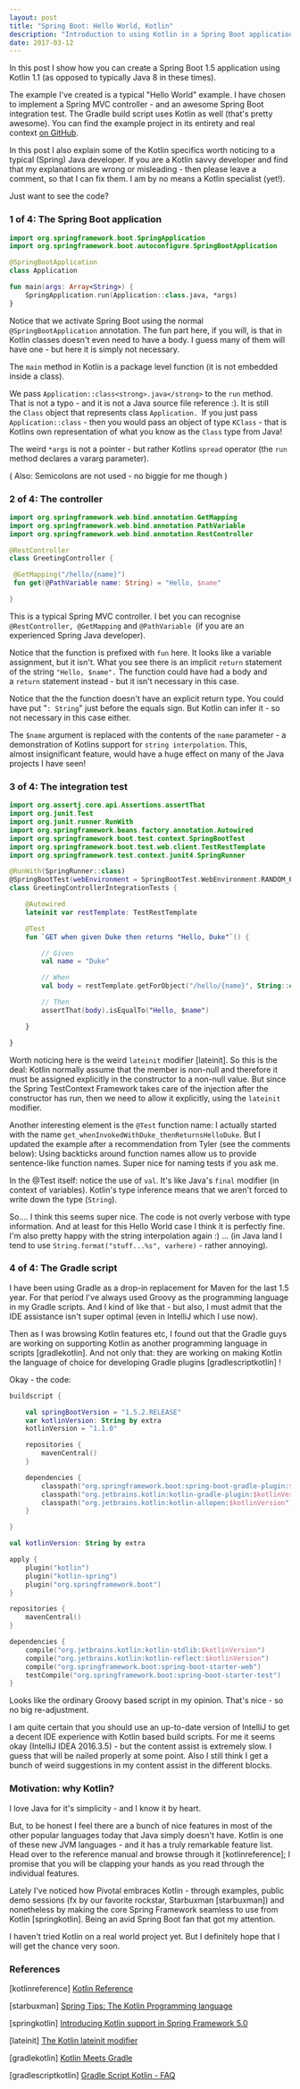 ```yaml
---
layout: post
title: "Spring Boot: Hello World, Kotlin"
description: "Introduction to using Kotlin in a Spring Boot application"
date: 2017-03-12
---
```


In this post I show how you can create a Spring Boot 1.5 application using Kotlin 1.1 (as opposed to typically Java 8 in these times).

The example I've created is a typical "Hello World" example. I have chosen to implement a Spring MVC controller - and an awesome Spring Boot integration test. The Gradle build script uses Kotlin as well (that's pretty awesome). You can find the example project in its entirety and real context <a href="https://github.com/nickymoelholm/smallexamples/tree/master/springboot-kotlin-helloworld" target="_blank">on GitHub</a>.

In this post I also explain some of the Kotlin specifics worth noticing to a typical (Spring) Java developer. If you are a Kotlin savvy developer and find that my explanations are wrong or misleading - then please leave a comment, so that I can fix them. I am by no means a Kotlin specialist (yet!).

Just want to see the code?

### 1 of 4: The Spring Boot application

```kotlin
import org.springframework.boot.SpringApplication
import org.springframework.boot.autoconfigure.SpringBootApplication

@SpringBootApplication
class Application

fun main(args: Array<String>) {
    SpringApplication.run(Application::class.java, *args)
}
```

Notice that we activate Spring Boot using the normal `@SpringBootApplication` annotation. The fun part here, if you will, is that in Kotlin classes doesn't even need to have a body. I guess many of them will have one - but here it is simply not necessary.

The `main` method in Kotlin is a package level function (it is not embedded inside a class).

We pass `Application::class<strong>.java</strong>` to the `run` method. That is not a typo - and it is not a Java source file reference :). It is still the `Class` object that represents class `Application. `If you just pass `Application::class` - then you would pass an object of type `KClass` - that is Kotlins own representation of what you know as the `Class` type from Java!

The weird `*args` is not a pointer - but rather Kotlins `spread` operator (the `run` method declares a vararg parameter).

( Also: Semicolons are not used - no biggie for me though )

### 2 of 4: The controller

```kotlin
import org.springframework.web.bind.annotation.GetMapping
import org.springframework.web.bind.annotation.PathVariable
import org.springframework.web.bind.annotation.RestController

@RestController
class GreetingController {

 @GetMapping("/hello/{name}")
 fun get(@PathVariable name: String) = "Hello, $name"

}
```

This is a typical Spring MVC controller. I bet you can recognise `@RestController, @GetMapping` and `@PathVariable `(if you are an experienced Spring Java developer).

Notice that the function is prefixed with `fun` here. It looks like a variable assignment, but it isn't. What you see there is an implicit `return` statement of the string `"Hello, $name".` The function could have had a body and a `return` statement instead - but it isn't necessary in this case.

Notice that the the function doesn't have an explicit return type. You could have put "`: String`" just before the equals sign. But Kotlin can infer it - so not necessary in this case either.

The `$name` argument is replaced with the contents of the `name` parameter - a demonstration of Kotlins support for `string interpolation`. This, almost insignificant feature, would have a huge effect on many of the Java projects I have seen!

### 3 of 4: The integration test

```kotlin
import org.assertj.core.api.Assertions.assertThat
import org.junit.Test
import org.junit.runner.RunWith
import org.springframework.beans.factory.annotation.Autowired
import org.springframework.boot.test.context.SpringBootTest
import org.springframework.boot.test.web.client.TestRestTemplate
import org.springframework.test.context.junit4.SpringRunner

@RunWith(SpringRunner::class)
@SpringBootTest(webEnvironment = SpringBootTest.WebEnvironment.RANDOM_PORT)
class GreetingControllerIntegrationTests {

    @Autowired
    lateinit var restTemplate: TestRestTemplate

    @Test
    fun `GET when given Duke then returns "Hello, Duke"`() {

        // Given
        val name = "Duke"

        // When
        val body = restTemplate.getForObject("/hello/{name}", String::class.java, name)

        // Then
        assertThat(body).isEqualTo("Hello, $name")

    }

}
```

Worth noticing here is the weird `lateinit` modifier [lateinit]. So this is the deal: Kotlin normally assume that the member is non-null and therefore it must be assigned explicitly in the constructor to a non-null value. But since the Spring TestContext Framework takes care of the injection after the constructor has run, then we need to allow it explicitly, using the `lateinit` modifier.

Another interesting element is the `@Test` function name: I actually started with the name `get_whenInvokedWithDuke_thenReturnsHelloDuke`. But I updated the example after a recommendation from Tyler (see the comments below): Using backticks around function names allow us to provide sentence-like function names. Super nice for naming tests if you ask me.

In the @Test itself: notice the use of `val`. It's like Java's `final` modifier (in context of variables). Kotlin's type inference means that we aren't forced to write down the type (`String`).

So.... I think this seems super nice. The code is not overly verbose with type information. And at least for this Hello World case I think it is perfectly fine. I'm also pretty happy with the string interpolation again :) ... (in Java land I tend to use `String.format("stuff...%s", varhere)` - rather annoying).

### 4 of 4: The Gradle script
I have been using Gradle as a drop-in replacement for Maven for the last 1.5 year. For that period I've always used Groovy as the programming language in my Gradle scripts. And I kind of like that - but also, I must admit that the IDE assistance isn't super optimal (even in IntelliJ which I use now).

Then as I was browsing Kotlin features etc, I found out that the Gradle guys are working on supporting Kotlin as another programming language in scripts [gradlekotlin]. And not only that: they are working on making Kotlin the language of choice for developing Gradle plugins [gradlescriptkotlin] !

Okay - the code:

```kotlin
buildscript {

    val springBootVersion = "1.5.2.RELEASE"
    var kotlinVersion: String by extra
    kotlinVersion = "1.1.0"

    repositories {
        mavenCentral()
    }

    dependencies {
        classpath("org.springframework.boot:spring-boot-gradle-plugin:$springBootVersion")
        classpath("org.jetbrains.kotlin:kotlin-gradle-plugin:$kotlinVersion")
        classpath("org.jetbrains.kotlin:kotlin-allopen:$kotlinVersion")
    }

}

val kotlinVersion: String by extra

apply {
    plugin("kotlin")
    plugin("kotlin-spring")
    plugin("org.springframework.boot")
}

repositories {
    mavenCentral()
}

dependencies {
    compile("org.jetbrains.kotlin:kotlin-stdlib:$kotlinVersion")
    compile("org.jetbrains.kotlin:kotlin-reflect:$kotlinVersion")
    compile("org.springframework.boot:spring-boot-starter-web")
    testCompile("org.springframework.boot:spring-boot-starter-test")
}
```

Looks like the ordinary Groovy based script in my opinion. That's nice - so no big re-adjustment.

I am quite certain that you should use an up-to-date version of IntelliJ to get a decent IDE experience with Kotlin based build scripts. For me it seems okay (IntelliJ IDEA 2016.3.5) - but the content assist is extremely slow. I guess that will be nailed properly at some point. Also I still think I get a bunch of weird suggestions in my content assist in the different blocks.

### Motivation: why Kotlin?
I love Java for it's simplicity - and I know it by heart.

But, to be honest I feel there are a bunch of nice features in most of the other popular languages today that Java simply doesn't have. Kotlin is one of these new JVM languages - and it has a truly remarkable feature list. Head over to the reference manual and browse through it [kotlinreference]; I promise that you will be clapping your hands as you read through the individual features.

Lately I've noticed how Pivotal embraces Kotlin - through examples, public demo sessions (fx by our favorite rockstar, Starbuxman [starbuxman]) and nonetheless by making the core Spring Framework seamless to use from Kotlin [springkotlin]. Being an avid Spring Boot fan that got my attention.

I haven't tried Kotlin on a real world project yet. But I definitely hope that I will get the chance very soon.  

### References
[kotlinreference] [Kotlin Reference](https://kotlinlang.org/docs/reference/)

[starbuxman] [Spring Tips: The Kotlin Programming language](https://spring.io/blog/2016/10/19/spring-tips-the-kotlin-programming-language)

[springkotlin] [Introducing Kotlin support in Spring Framework 5.0](https://spring.io/blog/2017/01/04/introducing-kotlin-support-in-spring-framework-5-0)

[lateinit] [The Kotlin lateinit modifier](https://kotlinlang.org/docs/reference/properties.html#late-initialized-properties)

[gradlekotlin] [Kotlin Meets Gradle](https://blog.gradle.org/kotlin-meets-gradle)

[gradlescriptkotlin] [Gradle Script Kotlin - FAQ](https://github.com/gradle/gradle-script-kotlin/wiki/Frequently-Asked-Questions#in-what-language-should-i-develop-my-plugins)

 

 